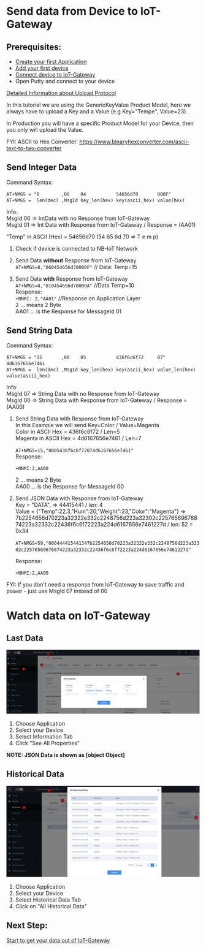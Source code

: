 # Send data from Device to IoT-Gateway

## Prerequisites:  
* [Create your first Application](../01&#32;Create&#32;first&#32;Application.md)
* [Add your first device](../02&#32;Add&#32;first&#32;Device.md)
* [Connect device to IoT-Gateway](03_Connect_device_to_IoT-Gateway.md)
* Open Putty and connect to your device

[Detailed Information about Upload Protocol](GenericKeyValue_CoAP.md)

In this tutorial we are using the GenericKeyValue Product Model, here we always have to upload a Key and a Value (e.g Key="Tempe", Value=23).

In Production you will have a specific Product Model for your Device, then you only will upload the Value. 

FYI: ASCII to Hex Converter: https://www.binaryhexconverter.com/ascii-text-to-hex-converter
 

## Send Integer Data

Command Syntax:
```
AT+NMGS = "8        ,06    04           54656d70       000F"       
AT+NMGS =  len(dec) ,MsgId key_len(hex) key(ascii_hex) value(hex)
```
Info:  
MsgId 06 => IntData with no Response from IoT-Gateway  
MsgId 01 => Int Data with Response from IoT-Gateway / Response = (AA01)

"Temp" in ASCII (Hex) = 54656d70  (54 65 6d 70 => T e m p)    

1. Check if device is connected to NB-IoT Network  
      
2. Send Data **without** Response from IoT-Gateway   
    `AT+NMGS=8,"060454656d70000F"`     // Data: Temp=15
3. Send Data **with** Response from IoT-Gateway   
    `AT+NMGS=8,"010454656d70000A"`   //Data Temp=10  
    Response:  
    `+NNMI: 2,"AA01"`  //Response on Application Layer  
    2 ... means 2 Byte  
    AA01 ... is the Response for MessageId 01


## Send String Data

Command Syntax:
```
AT+NMGS = "15       ,00    05           436f6c6f72     07"             4d6167656e7461   
AT+NMGS =  len(dec) ,MsgId key_len(hex) key(ascii_hex) value_len(hex) value(ascii_hex) 
```
Info:  
MsgId 07 => String Data with no Response from IoT-Gateway  
MsgId 00 => String Data with Response from IoT-Gateway / Response = (AA00)

1. Send String Data with Response from IoT-Gateway  
   In this Example we will send Key=Color / Value=Magenta     
   Color in ASCII Hex = 436f6c6f72  / Len=5  
   Magenta in ASCII Hex = 4d6167656e7461 / Len=7  
   
   `AT+NMGS=15,"0005436f6c6f72074d6167656e7461"`  
   Response:
   ```
   +NNMI:2,AA00 
   ```
   2 ... means 2 Byte  
   AA00 ... is the Response for MessageId 00



2. Send JSON Data with Response from IoT-Gateway  
   Key = "DATA",  => 44415441 / len: 4  
   Value = {"Temp":22.3,"Hum":20,"Weight":23,"Color":"Magenta"} =>  
   7b2254656d70223a32322e332c2248756d223a32302c22576569676874223a32332c22436f6c6f72223a224d6167656e7461227d  / len: 52 = 0x34

   `AT+NMGS=59,"000444415441347b2254656d70223a32322e332c2248756d223a32302c22576569676874223a32332c22436f6c6f72223a224d6167656e7461227d"`  

    Response:  
   ```
   +NNMI:2,AA00 
   ```

FYI: If you don't need a response from IoT-Gateway to save traffic and power - just use MsgId 07 instead of 00

# Watch data on IoT-Gateway

## Last Data
![Latest Data](../images/Device_Data.png)
1. Choose Application
2. Select your Device
3. Select Information Tab
4. Click "See All Properties"
   
**NOTE: JSON Data is shown as [object Object]**


## Historical Data
![Historical Data](../images/Device_All_Historical_Data.png)
1. Choose Application
2. Select your Device
3. Select Historical Data Tab
4. Click on "All Historical Data"

## Next Step:
[Start to get your data out of IoT-Gateway](../Application&#32;Enablement/05_Install_and_setup_Postman.md)


